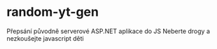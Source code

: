 # random-yt-gen
Přepsání původně serverové ASP.NET aplikace do JS
Neberte drogy a nezkoušejte javascript děti
